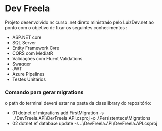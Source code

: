 <h1> Dev Freela </h1>

Projeto desenvolvido no curso .net direto ministrado pelo LuizDev.net ao ponto com o objetivo de fixar os seguintes conhecimentos :

<ul>
<li>ASP.NET core</li>
<li>SQL Server</li>
<li>Entity Framework Core</li>
<li>CQRS com MediatR</li>
<li>Validações com Fluent Validations</li>
<li>Swagger</li>
<li>JWT</li>
<li>Azure Pipelines</li>
<li>Testes Unitários</li>
</ul>

<h3>Comando para gerar migrations</h3>
o path do terminal deverá estar na pasta da class library do repositório:

<ul>
  <li>01 dotnet ef migrations add FirstMigration -s ..\DevFreela.API\DevFreela.API.csproj -o .\Persistentece\Migrations<l1>
  <li>02 dotnet ef database update -s  ..\DevFreela.API\DevFreela.API.csproj</li>
</ul>


